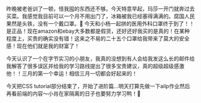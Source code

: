 昨晚被老爸训了一顿，怪我囤的东西还不够。今天特意早起，玛莎一开门就奔过去买菜。我感觉我目前可以一个月不用出门了，冰箱被我已经塞得满满的。腐国人民果然是头铁，没有一个戴口罩。🥰 今天和小杨一起拼的医用外科口罩终于到了！！是正品！现在amazon和ebay大多数都是假货，还好还好我买的是真的！在某种程度上，买贵的确实没有错！这来之不易的二十五个口罩给我带来了莫大的安全感！现在他们就是我的财富了！

今天认识了一个在字节实习的小朋友，我真的没想到有人会给我发这么长的邮件给我解答了很多误区并给我的学习路线提出了很多宝贵建议，真的超级超级感激他！！三月的第一个幸运！相信三月一切都会好起来的！

今天把CSS tutorial部分结束了，开始了进阶篇…明天打算先做一下ailp作业然后再看前端的内容～小肖在家隔离的日子也要努力学习鸭！🥳





